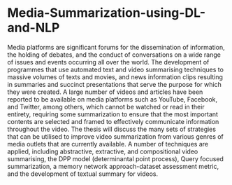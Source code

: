 # Media-Summarization-using-DL-and-NLP

Media platforms are significant forums for the dissemination of information, the holding of debates, and the conduct of conversations on a wide range of issues and events occurring all over the world. The development of programmes that use automated text and video summarising techniques to massive volumes of texts and movies, and news information clips resulting in summaries and succinct presentations that serve the purpose for which they were created. A large number of videos and articles have been reported to be available on media platforms such as YouTube, Facebook, and Twitter, among others, which cannot be watched or read in their entirety, requiring some summarization to ensure that the most important contents are selected and framed to effectively communicate information throughout the video. The thesis will discuss the many sets of strategies that can be utilised to improve video summarization from various genres of media outlets that are currently available. A number of techniques are applied, including abstractive, extractive, and compositional video summarising, the DPP model (determinantal point process), Query focused summarization, a memory network approach-dataset assessment metric, and the development of textual summary for videos.
